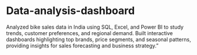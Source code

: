 # Data-analysis-dashboard
Analyzed bike sales data in India using SQL, Excel, and Power BI to study trends, customer preferences, and regional demand. Built interactive dashboards highlighting top brands, price segments, and seasonal patterns, providing insights for sales forecasting and business strategy.”
